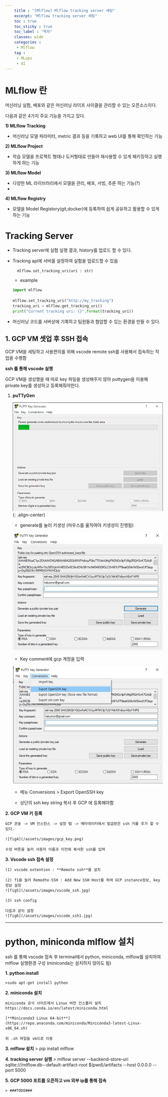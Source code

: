 ```yaml
---
    title : "[Mlflow] Mlflow tracking server 세팅"
    excerpt: "Mlflow tracking server 세팅"
    toc : true
    toc_sticky : true
    toc_label : "목차"
    classes: wide
    categories :
     - Mlflow
    tag :
     - MLops
     - AI
---
```


# MLflow 란
  머신러닝 실험, 배포와 같은 머신러닝 라이프 사이클을 관리할 수 있는 오픈소스이다.

다음과 같은 4가지 주요 기능을 가지고 있다.

**1) MLflow Tracking**
- 머신러닝 모델 파라미터, metric 결과 등을 기록하고 web UI를 통해 확인하는 기능
 
**2) MLflow Project**
- 학습 모델을 프로젝트 형태나 도커형태로 만들어 재사용할 수 있게 패키징하고 실행하게 하는 기능

**3) MLflow Model**
- 다양한 ML 라이브러리에서 모델을 관리, 배포, 서빙, 추론 하는 기능(?)
- 
**4) MLflow Registry**
- 모델을 Model Registory(git,docker)에 등록하여 쉽게 공유하고 활용할 수 있게 하는 기능

 


# Tracking Server
- Tracking server에 실험 실행 결과, history를 업로드 할 수 있다.
- Tracking api에 서버를 설정하여 실험을 업로드할 수 있음
    
        mlflow.set_tracking_uri(uri : str)

    - example
  
    ``` python
    import mlflow

    mlflow.set_tracking_uri("http://my_tracking")
    tracking_uri = mlflow.get_tracking_uri()
    print("Current tracking uri: {}".format(tracking_uri))
    ```

- 머신러닝 코드를 서버상에 기록하고 팀원들과 협업할 수 있는 환경을 만들 수 있다.
  


## **1. GCP VM 셋업 후 SSH 접속**

GCP VM을 세팅하고 사용편의를 위해 vscode remote ssh를 사용해서 접속하는 작업을 수행함

**ssh 를 통해 vscode 실행**

GCP VM을 생성했을 때 따로 key 파일을 생성해주지 않아 puttygen을 이용해 private key를 생성하고 등록해줘야한다. 

1. **puTTyGen**
    
    ![fig1](/assets/images/putty_keygen1.png){: .align-center}
        
    - generate를 눌러 키생성 (마우스를 욺직여야 키생성이 진행됨)

    ![fig2](/assets/images/keygen.jpg)

    - Key comment에 gcp 계정을 입력

    ![fig3](/assets/images/keygen2.jpg)

    - 메뉴 Conversions > Export OpenSSH key

    - 상단의 ssh key string 복사 후 GCP 에 등록해야함

**2. GCP VM 키 등록**

    GCP 콘솔 -> VM 인스턴스 -> 설정 탭 -> 메타데이터에서 발급받은 ssh 키를 추가 할 수 있다.

    ![fig4](/assets/images/gcp_key.png)

    수정 버튼을 눌러 사용자 이름과 이전에 복사한 ssh를 입력

**3. Vscode ssh 접속 설정**

    (1) vscode extention : **Remote ssh**를 설치

    (2) f1을 눌러 Remodte-SSH : Add New SSH Host를 하여 GCP instance정보, key 정보 설정
    ![fig5](/assets/images/vscode_ssh.jpg)

    (3) ssh config

    다음과 같이 설정    
    ![fig6](/assets/images/vscode_ssh1.jpg)

----

# python, miniconda mlflow 설치

ssh 를 통해 vscode 접속 후 terminal에서 python, miniconda, mlflow를 설치하여 mlflow 실행환경 구성
(miniconda는 설치하지 않아도 됨)


**1. python install**
   
    >sudo apt-get install python

**2. miniconda 설치**
    
    miniconda 공식 사이트에서 Linux 버전 인스톨러 설치
    https://docs.conda.io/en/latest/miniconda.html

    [**Miniconda3 Linux 64-bit**](https://repo.anaconda.com/miniconda/Miniconda3-latest-Linux-x86_64.sh)

    위 .sh 파일을 vm으로 이동

**3. mlflow 설치**
    > pip install mlflow

**4. tracking server 실행**
    > mlflow server \--backend-store-uri sqlite:///mlflow.db--default-artifact-root $(pwd)/artifacts \--host 0.0.0.0 --port 5000

**5. GCP 5000 포트를 오픈하고 vm 외부 ip를 통해 접속**
    
    > ###TODO###